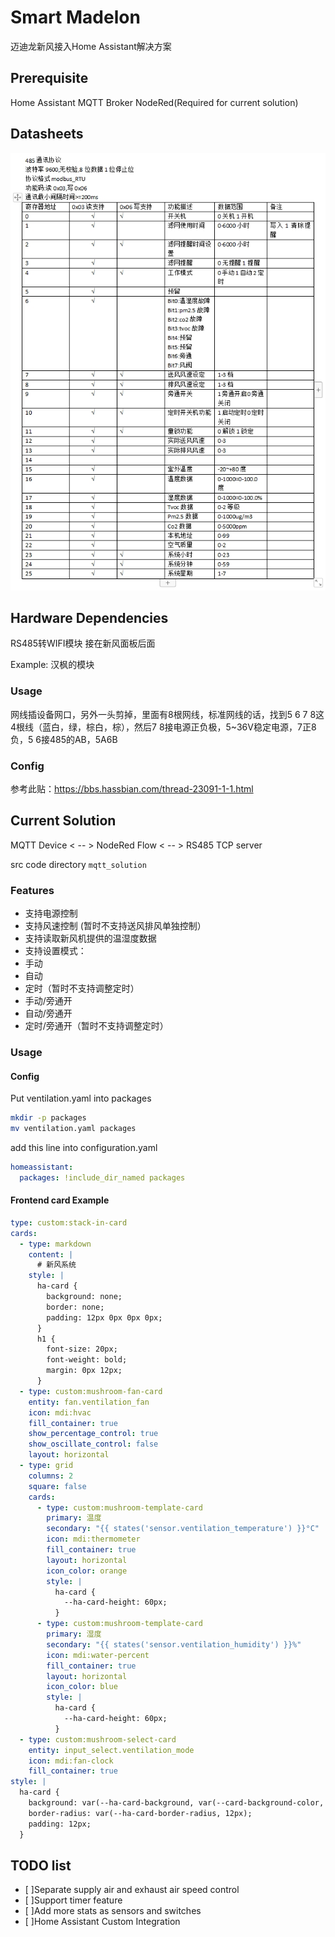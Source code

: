 # Smart Madelon

迈迪龙新风接入Home Assistant解决方案

## Prerequisite
Home Assistant
MQTT Broker
NodeRed(Required for current solution)

## Datasheets
![Datasheets](assets/datasheets.jpg)

## Hardware Dependencies
RS485转WIFI模块 接在新风面板后面

Example:
汉枫的模块

### Usage
网线插设备网口，另外一头剪掉，里面有8根网线，标准网线的话，找到5 6 7 8这4根线（蓝白，绿，棕白，棕），然后7 8接电源正负极，5~36V稳定电源，7正8负，5 6接485的AB，5A6B

### Config
参考此贴：https://bbs.hassbian.com/thread-23091-1-1.html

## Current Solution

MQTT Device < -- > NodeRed Flow < -- > RS485 TCP server 

src code directory `mqtt_solution`

### Features
- 支持电源控制
- 支持风速控制 (暂时不支持送风排风单独控制）
- 支持读取新风机提供的温湿度数据
- 支持设置模式：
 - 手动
 - 自动
 - 定时（暂时不支持调整定时）
 - 手动/旁通开
 - 自动/旁通开
 - 定时/旁通开（暂时不支持调整定时）

### Usage
#### Config
Put ventilation.yaml into packages

```bash
mkdir -p packages
mv ventilation.yaml packages
```

add this line into configuration.yaml
```yaml
homeassistant:
  packages: !include_dir_named packages
```

#### Frontend card Example

```yaml
type: custom:stack-in-card
cards:
  - type: markdown
    content: |
      # 新风系统
    style: |
      ha-card {
        background: none;
        border: none;
        padding: 12px 0px 0px 0px;
      }
      h1 {
        font-size: 20px;
        font-weight: bold;
        margin: 0px 12px;
      }
  - type: custom:mushroom-fan-card
    entity: fan.ventilation_fan
    icon: mdi:hvac
    fill_container: true
    show_percentage_control: true
    show_oscillate_control: false
    layout: horizontal
  - type: grid
    columns: 2
    square: false
    cards:
      - type: custom:mushroom-template-card
        primary: 温度
        secondary: "{{ states('sensor.ventilation_temperature') }}°C"
        icon: mdi:thermometer
        fill_container: true
        layout: horizontal
        icon_color: orange
        style: |
          ha-card {
            --ha-card-height: 60px;
          }
      - type: custom:mushroom-template-card
        primary: 湿度
        secondary: "{{ states('sensor.ventilation_humidity') }}%"
        icon: mdi:water-percent
        fill_container: true
        layout: horizontal
        icon_color: blue
        style: |
          ha-card {
            --ha-card-height: 60px;
          }
  - type: custom:mushroom-select-card
    entity: input_select.ventilation_mode
    icon: mdi:fan-clock
    fill_container: true
style: |
  ha-card {
    background: var(--ha-card-background, var(--card-background-color, white));
    border-radius: var(--ha-card-border-radius, 12px);
    padding: 12px;
  }
```

## TODO list

- [ ]Separate supply air and exhaust air speed control
- [ ]Support timer feature
- [ ]Add more stats as sensors and switches
- [ ]Home Assistant Custom Integration


